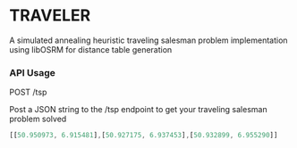 # TRAVELER

A simulated annealing heuristic traveling salesman problem implementation using libOSRM for distance table generation

### API Usage

POST /tsp

Post a JSON string to the /tsp endpoint to get your traveling salesman problem solved

```javascript
[[50.950973, 6.915481],[50.927175, 6.937453],[50.932899, 6.955290]]
```